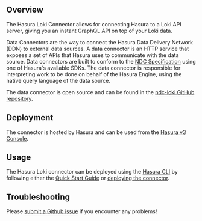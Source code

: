 ## Overview

The Hasura Loki Connector allows for connecting Hasura to a Loki API server, giving you an instant GraphQL API on top of your Loki data.

Data Connectors are the way to connect the Hasura Data Delivery Network (DDN) to external data sources. A data connector is an HTTP service that exposes a set of APIs that Hasura uses to communicate with the data source. Data connectors are built to conform to the [NDC Specification](https://hasura.github.io/ndc-spec/overview.html) using one of Hasura's available SDKs. The data connector is responsible for interpreting work to be done on behalf of the Hasura Engine, using the native query language of the data source.

The data connector is open source and can be found in the [ndc-loki GitHub repository](https://github.com/hasura/ndc-loki).

## Deployment

The connector is hosted by Hasura and can be used from the [Hasura v3 Console](https://console.hasura.io).

## Usage

The Hasura Loki connector can be deployed using the [Hasura CLI](https://hasura.io/docs/3.0/cli/overview) by following either the [Quick Start Guide](https://hasura.io/docs/3.0/getting-started/overview/) or [deploying the connector](https://hasura.io/docs/3.0/connectors/deployment).

## Troubleshooting

Please [submit a Github issue](https://github.com/hasura/ndc-loki/issues/new)
if you encounter any problems!
